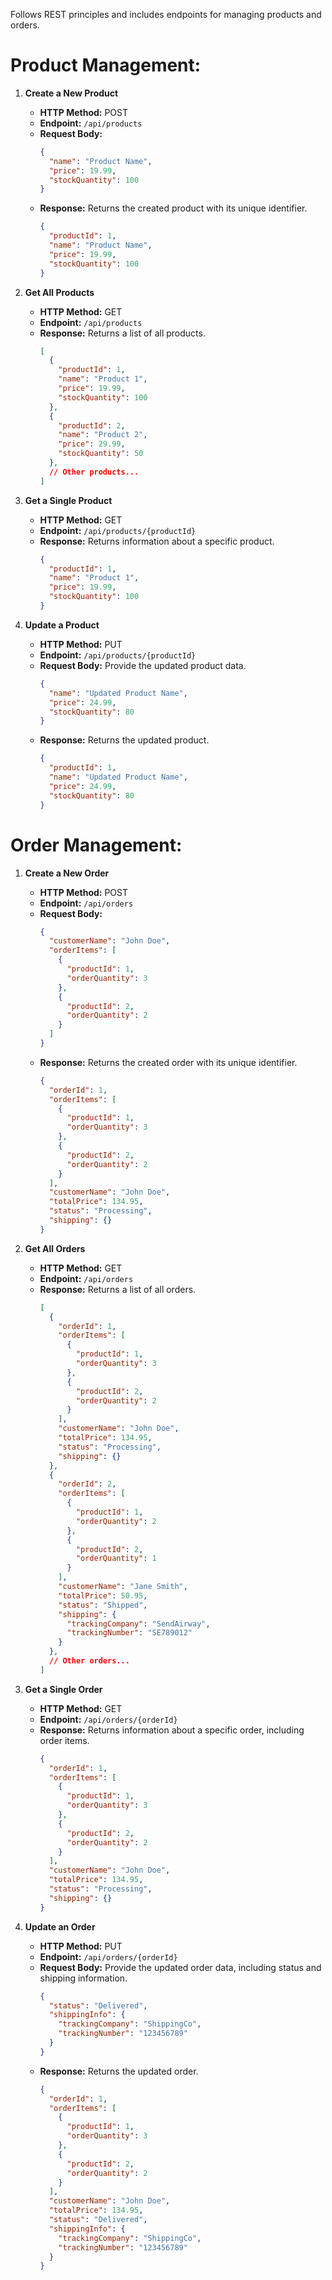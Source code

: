 Follows REST principles and includes endpoints for managing products and orders.

# Product Management:

1. **Create a New Product**
    - **HTTP Method:** POST
    - **Endpoint:** `/api/products`
    - **Request Body:**
      ```json
      {
        "name": "Product Name",
        "price": 19.99,
        "stockQuantity": 100
      }
      ```
    - **Response:** Returns the created product with its unique identifier.
      ```json
      {
        "productId": 1,
        "name": "Product Name",
        "price": 19.99,
        "stockQuantity": 100
      }
      ```

2. **Get All Products**
    - **HTTP Method:** GET
    - **Endpoint:** `/api/products`
    - **Response:** Returns a list of all products.
      ```json
      [
        {
          "productId": 1,
          "name": "Product 1",
          "price": 19.99,
          "stockQuantity": 100
        },
        {
          "productId": 2,
          "name": "Product 2",
          "price": 29.99,
          "stockQuantity": 50
        },
        // Other products...
      ]
      ```

3. **Get a Single Product**
    - **HTTP Method:** GET
    - **Endpoint:** `/api/products/{productId}`
    - **Response:** Returns information about a specific product.
      ```json
      {
        "productId": 1,
        "name": "Product 1",
        "price": 19.99,
        "stockQuantity": 100
      }
      ```

4. **Update a Product**
    - **HTTP Method:** PUT
    - **Endpoint:** `/api/products/{productId}`
    - **Request Body:** Provide the updated product data.
      ```json
      {
        "name": "Updated Product Name",
        "price": 24.99,
        "stockQuantity": 80
      }
      ```
    - **Response:** Returns the updated product.
      ```json
      {
        "productId": 1,
        "name": "Updated Product Name",
        "price": 24.99,
        "stockQuantity": 80
      }
      ```

# Order Management:

1. **Create a New Order**
    - **HTTP Method:** POST
    - **Endpoint:** `/api/orders`
    - **Request Body:**
      ```json
      {
        "customerName": "John Doe",
        "orderItems": [
          {
            "productId": 1,
            "orderQuantity": 3
          },
          {
            "productId": 2,
            "orderQuantity": 2
          }
        ]
      }
      ```
    - **Response:** Returns the created order with its unique identifier.
      ```json
      {
        "orderId": 1,
        "orderItems": [
          {
            "productId": 1,
            "orderQuantity": 3
          },
          {
            "productId": 2,
            "orderQuantity": 2
          }
        ],
        "customerName": "John Doe",  
        "totalPrice": 134.95,  
        "status": "Processing",  
        "shipping": {}
      }
      ```

2. **Get All Orders**
    - **HTTP Method:** GET
    - **Endpoint:** `/api/orders`
    - **Response:** Returns a list of all orders.
      ```json
      [
        {
          "orderId": 1,
          "orderItems": [
            {
              "productId": 1,
              "orderQuantity": 3
            },
            {
              "productId": 2,
              "orderQuantity": 2
            }
          ],
          "customerName": "John Doe",  
          "totalPrice": 134.95,  
          "status": "Processing",  
          "shipping": {}
        },
        {
          "orderId": 2,
          "orderItems": [
            {
              "productId": 1,
              "orderQuantity": 2
            },
            {
              "productId": 2,
              "orderQuantity": 1
            }
          ],
          "customerName": "Jane Smith",  
          "totalPrice": 50.95,  
          "status": "Shipped",  
          "shipping": {  
            "trackingCompany": "SendAirway",  
            "trackingNumber": "SE789012"  
          }
        },
        // Other orders...
      ]
      ```

3. **Get a Single Order**
    - **HTTP Method:** GET
    - **Endpoint:** `/api/orders/{orderId}`
   - **Response:** Returns information about a specific order, including order items.
     ```json
     {
       "orderId": 1,
       "orderItems": [
         {
           "productId": 1,
           "orderQuantity": 3
         },
         {
           "productId": 2,
           "orderQuantity": 2
         }
       ],
       "customerName": "John Doe",  
       "totalPrice": 134.95,  
       "status": "Processing",  
       "shipping": {}
     }
      ```

4. **Update an Order**
    - **HTTP Method:** PUT
    - **Endpoint:** `/api/orders/{orderId}`
    - **Request Body:** Provide the updated order data, including status and shipping information.
      ```json
      {
        "status": "Delivered",
        "shippingInfo": {
          "trackingCompany": "ShippingCo",
          "trackingNumber": "123456789"
        }
      }
      ```
   - **Response:** Returns the updated order.
     ```json
     {
       "orderId": 1,
       "orderItems": [
         {
           "productId": 1,
           "orderQuantity": 3
         },
         {
           "productId": 2,
           "orderQuantity": 2
         }
       ],
       "customerName": "John Doe",  
       "totalPrice": 134.95,  
       "status": "Delivered",
       "shippingInfo": {
         "trackingCompany": "ShippingCo",
         "trackingNumber": "123456789"
       }
     }
      ```
